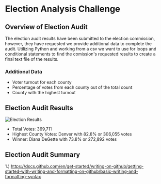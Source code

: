 # Election Analysis Challenge

## Overview of Election Audit
The election audit results have been submitted to the election commission, however, they have requested we provide additional data to complete the audit. Utilizing Python and working from a csv we want to use for loops and conditional statements to find the comission's requested results to create a final text file of the results. 
### Additional Data
- Voter turnout for each county
- Percentage of votes from each county out of the total count
- County with the highest turnout

## Election Audit Results
![Election Results](https://github.com/Jall3n/Election_Analysis/assets/119149740/bf8b3e5f-8426-4674-95fd-bbe9f5523f28)

- Total Votes: 369,711
- Highest County Votes: Denver with 82.8% or 306,055 votes
- Winner: Diana DeGette with 73.8% or 272,892 votes


## Election Audit Summary

1.) https://docs.github.com/en/get-started/writing-on-github/getting-started-with-writing-and-formatting-on-github/basic-writing-and-formatting-syntax
